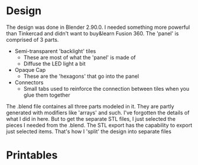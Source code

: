 # Design

The design was done in Blender 2.90.0.  I needed something more powerful than Tinkercad and didn't want to buy&learn Fusion 360.
The 'panel' is comprised of 3 parts.
- Semi-transparent 'backlight' tiles
  - These are most of what the 'panel' is made of
  - Diffuse the LED light a bit
- Opaque Cap
  - These are the 'hexagons' that go into the panel
- Connectors
  - Small tabs used to reinforce the connection between tiles when you glue them together

The .blend file containes all three parts modeled in it.  They are partly generated with modifiers like 'arrays' and such.  I've forgotten the details of what I did in here.  But to get the separate STL files, I just selected the pieces I needed from the .blend.  The STL export has the capability to export just selected items.  That's how I 'split' the design into separate files

# Printables
